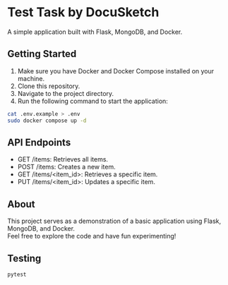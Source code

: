 # Test Task by DocuSketch

A simple application built with Flask, MongoDB, and Docker.

## Getting Started

1. Make sure you have Docker and Docker Compose installed on your machine.
2. Clone this repository.
3. Navigate to the project directory.
4. Run the following command to start the application:

```bash
cat .env.example > .env
sudo docker compose up -d
```

## API Endpoints

- GET /items: Retrieves all items.
- POST /items: Creates a new item.
- GET /items/<item_id>: Retrieves a specific item.
- PUT /items/<item_id>: Updates a specific item.

## About

This project serves as a demonstration of a basic application using Flask, MongoDB, and Docker.  
Feel free to explore the code and have fun experimenting!

## Testing

```bash
pytest
```
